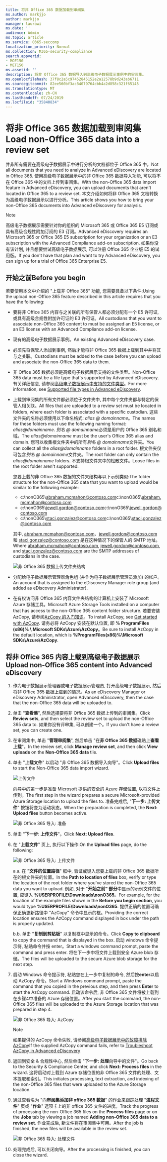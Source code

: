 ```yaml
---
title: 将非 Office 365 数据加载到审阅集
ms.author: markjjo
author: markjjo
manager: laurawi
ms.date: ''
audience: Admin
ms.topic: article
ms.service: O365-seccomp
localization_priority: Normal
ms.collection: M365-security-compliance
search.appverid:
- MOE150
- MET150
ms.assetid: ''
description: 将非 Office 365 数据导入到高级电子数据展示事例中的审阅集。
ms.openlocfilehash: 37f8c2a5c97452845152e2a12578b9d243ab6711
ms.sourcegitcommit: 82ee560bf3ac84079764cbb4a2d858c321f65145
ms.translationtype: MT
ms.contentlocale: zh-CN
ms.lasthandoff: 07/24/2019
ms.locfileid: "35840834"
---
```

# <a name="load-non-office-365-data-into-a-review-set"></a><span data-ttu-id="0b3c7-103">将非 Office 365 数据加载到审阅集</span><span class="sxs-lookup"><span data-stu-id="0b3c7-103">Load non-Office 365 data into a review set</span></span>

<span data-ttu-id="0b3c7-104">并非所有需要在高级电子数据展示中进行分析的文档都位于 Office 365 中。</span><span class="sxs-lookup"><span data-stu-id="0b3c7-104">Not all documents that you need to analyze in Advanced eDiscovery are located in Office 365.</span></span> <span data-ttu-id="0b3c7-105">使用高级电子数据展示中的非 Office 365 数据导入功能, 可以将不在 Office 365 中的文档上传到审阅集。</span><span class="sxs-lookup"><span data-stu-id="0b3c7-105">With the non-Office 365 data import feature in Advanced eDiscovery, you can upload documents that aren't located in Office 365 to a review set.</span></span> <span data-ttu-id="0b3c7-106">本文介绍如何将非 Office 365 文档转换为高级电子数据展示以进行分析。</span><span class="sxs-lookup"><span data-stu-id="0b3c7-106">This article shows you how to bring your non-Office 365 documents into Advanced eDiscovery for analysis.</span></span>

>[!Note]
><span data-ttu-id="0b3c7-107">高级电子数据展示需要针对你的组织的 Microsoft 365 或 Office 365 E5 订阅或具有高级合规性附加订阅的 E3 订阅。</span><span class="sxs-lookup"><span data-stu-id="0b3c7-107">Advanced eDiscovery requires an Microsoft 365 or Office 365 E5 subscription for your organization or an E3 subscription with the Advanced Compliance add-on subscription.</span></span> <span data-ttu-id="0b3c7-108">如果你没有该计划, 并且想要尝试高级电子数据展示, 可以注册 Office 365 企业版 E5 的试用版。</span><span class="sxs-lookup"><span data-stu-id="0b3c7-108">If you don't have that plan and want to try Advanced eDiscovery, you can sign up for a trial of Office 365 Enterprise E5.</span></span>

## <a name="before-you-begin"></a><span data-ttu-id="0b3c7-109">开始之前</span><span class="sxs-lookup"><span data-stu-id="0b3c7-109">Before you begin</span></span>

<span data-ttu-id="0b3c7-110">若要使用本文中介绍的 "上载非 Office 365" 功能, 您需要具备以下条件:</span><span class="sxs-lookup"><span data-stu-id="0b3c7-110">Using the upload non-Office 365 feature described in this article requires that you have the following:</span></span>

- <span data-ttu-id="0b3c7-111">要将非 Office 365 内容与之关联的所有保管人都必须分配有一个 E5 许可证, 或具有高级合规性附加许可证的 E3 许可证。</span><span class="sxs-lookup"><span data-stu-id="0b3c7-111">All custodians that you want to associate non-Office 365 content to must be assigned an E5 license, or an E3 license with an Advanced Compliance add-on license.</span></span>

- <span data-ttu-id="0b3c7-112">现有的高级电子数据展示事例。</span><span class="sxs-lookup"><span data-stu-id="0b3c7-112">An existing Advanced eDiscovery case.</span></span>

- <span data-ttu-id="0b3c7-113">必须先将保管人添加到事例, 然后才能将非 Office 365 数据上载到其中并将其与之关联。</span><span class="sxs-lookup"><span data-stu-id="0b3c7-113">Custodians must be added to the case before you can upload and associate the non-Office 365 data to them.</span></span>

- <span data-ttu-id="0b3c7-114">非 Office 365 数据必须是高级电子数据展示支持的文件类型。</span><span class="sxs-lookup"><span data-stu-id="0b3c7-114">Non-Office 365 data must be a file type that's supported by Advanced eDiscovery.</span></span> <span data-ttu-id="0b3c7-115">有关详细信息, 请参阅[高级电子数据展示中支持的文件类型](supported-filetypes-ediscovery20.md)。</span><span class="sxs-lookup"><span data-stu-id="0b3c7-115">For more information, see [Supported file types in Advanced eDiscovery](supported-filetypes-ediscovery20.md).</span></span>

- <span data-ttu-id="0b3c7-116">上载到审阅集的所有文件都必须位于文件夹中, 其中每个文件夹都与特定的保管人相关联。</span><span class="sxs-lookup"><span data-stu-id="0b3c7-116">All files that are uploaded to a review set must be located in folders, where each folder is associated with a specific custodian.</span></span> <span data-ttu-id="0b3c7-117">这些文件夹的名称必须使用以下命名格式: *alias @ domainname*。</span><span class="sxs-lookup"><span data-stu-id="0b3c7-117">The names for these folders must use the following naming format: *alias@domainname*.</span></span> <span data-ttu-id="0b3c7-118">*别名 @ domainname*必须是用户的 Office 365 别名和域。</span><span class="sxs-lookup"><span data-stu-id="0b3c7-118">The *alias@domainname* must be the user's Office 365 alias and domain.</span></span> <span data-ttu-id="0b3c7-119">您可以收集根文件夹中的所有*别名 @ domainname*文件夹。</span><span class="sxs-lookup"><span data-stu-id="0b3c7-119">You can collect all the *alias@domainname* folders in a root folder.</span></span> <span data-ttu-id="0b3c7-120">根文件夹仅可包含*别名 @ domainname*文件夹。</span><span class="sxs-lookup"><span data-stu-id="0b3c7-120">The root folder can only contain the *alias@domainname* folders.</span></span> <span data-ttu-id="0b3c7-121">不支持根文件夹中的松散文件。</span><span class="sxs-lookup"><span data-stu-id="0b3c7-121">Loose files in the root folder aren't supported.</span></span>

   <span data-ttu-id="0b3c7-122">您要上载的非 Office 365 数据的文件夹结构与以下示例类似:</span><span class="sxs-lookup"><span data-stu-id="0b3c7-122">The folder structure for the non-Office 365 data that you want to upload would be similar to the following example:</span></span>

   - <span data-ttu-id="0b3c7-123">c:\nonO365\abraham.mcmahon@contoso.com</span><span class="sxs-lookup"><span data-stu-id="0b3c7-123">c:\nonO365\abraham.mcmahon@contoso.com</span></span>
   - <span data-ttu-id="0b3c7-124">c:\nonO365\jewell.gordon@contoso.com</span><span class="sxs-lookup"><span data-stu-id="0b3c7-124">c:\nonO365\jewell.gordon@contoso.com</span></span>
   - <span data-ttu-id="0b3c7-125">c:\nonO365\staci.gonzalez@contoso.com</span><span class="sxs-lookup"><span data-stu-id="0b3c7-125">c:\nonO365\staci.gonzalez@contoso.com</span></span>

   <span data-ttu-id="0b3c7-126">其中, abraham.mcmahon@contoso.com、jewell.gordon@contoso.com 和 staci.gonzalez@contoso.com 是在这种情况下的保管人的 SMTP 地址。</span><span class="sxs-lookup"><span data-stu-id="0b3c7-126">Where abraham.mcmahon@contoso.com, jewell.gordon@contoso.com, and staci.gonzalez@contoso.com are the SMTP addresses of custodians in the case.</span></span>

   ![非 Office 365 数据上传文件夹结构](../media/3f2dde84-294e-48ea-b44b-7437bd25284c.png)

- <span data-ttu-id="0b3c7-128">分配给电子数据展示管理器角色组 (并作为电子数据展示管理员添加) 的帐户。</span><span class="sxs-lookup"><span data-stu-id="0b3c7-128">An account that is assigned to the eDiscovery Manager role group (and added as eDiscovery Administrator).</span></span>

- <span data-ttu-id="0b3c7-129">在有权访问非 Office 365 内容文件夹结构的计算机上安装了 Microsoft Azure 存储工具。</span><span class="sxs-lookup"><span data-stu-id="0b3c7-129">Microsoft Azure Storage Tools installed on a computer that has access to the non-Office 365 content folder structure.</span></span> <span data-ttu-id="0b3c7-130">若要安装 AzCopy, 请参阅[AzCopy 的入门知识](https://docs.microsoft.com/azure/storage/common/storage-use-azcopy)。</span><span class="sxs-lookup"><span data-stu-id="0b3c7-130">To install AzCopy, see [Get started with AzCopy](https://docs.microsoft.com/azure/storage/common/storage-use-azcopy).</span></span> <span data-ttu-id="0b3c7-131">请务必将 AzCopy 安装在默认位置, 即 **% ProgramFiles (x86)% \ Microsoft SDKs\Azure\AzCopy**。</span><span class="sxs-lookup"><span data-stu-id="0b3c7-131">Be sure to install AzCopy in the default location, which is **%ProgramFiles(x86)%\Microsoft SDKs\Azure\AzCopy**.</span></span>


## <a name="upload-non-office-365-content-into-advanced-ediscovery"></a><span data-ttu-id="0b3c7-132">将非 Office 365 内容上载到高级电子数据展示</span><span class="sxs-lookup"><span data-stu-id="0b3c7-132">Upload non-Office 365 content into Advanced eDiscovery</span></span>

1. <span data-ttu-id="0b3c7-133">作为电子数据展示管理器或电子数据展示管理员, 打开高级电子数据展示, 然后将非 Office 365 数据上载到的情况。</span><span class="sxs-lookup"><span data-stu-id="0b3c7-133">As an eDiscovery Manager or eDiscovery Administrator, open Advanced eDiscovery, then the case that the non-Office 365 data will be uploaded to.</span></span>  

2. <span data-ttu-id="0b3c7-134">单击 "**查看集**", 然后选择要将非 Office 365 数据上传到的审阅集。</span><span class="sxs-lookup"><span data-stu-id="0b3c7-134">Click **Review sets**, and then select the review set to upload the non-Office 365 data to.</span></span>  <span data-ttu-id="0b3c7-135">如果你没有评审集, 可以创建一个。</span><span class="sxs-lookup"><span data-stu-id="0b3c7-135">If you don't have a review set, you can create one.</span></span> 
 
3. <span data-ttu-id="0b3c7-136">在审阅集中, 单击 "**管理审阅集**", 然后单击 "在**非 Office 365 数据**磁贴上**查看上载**"。</span><span class="sxs-lookup"><span data-stu-id="0b3c7-136">In the review set, click **Manage review set**, and then click **View uploads** on the **Non-Office 365 data** tile.</span></span>

4. <span data-ttu-id="0b3c7-137">单击 "**上载文件**" 以启动 "非 Office 365 数据导入向导"。</span><span class="sxs-lookup"><span data-stu-id="0b3c7-137">Click **Upload files** to start the Non-Office 365 data import wizard.</span></span>

   ![上传文件](../media/574f4059-4146-4058-9df3-ec97cf28d7c7.png)

   <span data-ttu-id="0b3c7-139">向导中的第一步是准备 Microsoft 提供的安全的 Azure 存储位置, 以将文件上传到。</span><span class="sxs-lookup"><span data-stu-id="0b3c7-139">The first step in the wizard prepares a secure Microsoft-provided Azure Storage location to upload the files to.</span></span>  <span data-ttu-id="0b3c7-140">准备完成后, "**下一步: 上传文件**" 按钮将变为活动状态。</span><span class="sxs-lookup"><span data-stu-id="0b3c7-140">When the preparation is completed, the **Next: Upload files** button becomes active.</span></span>

   ![非 Office 365 导入: 准备](../media/0670a347-a578-454a-9b3d-e70ef47aec57.png)
 
5. <span data-ttu-id="0b3c7-142">单击 "**下一步: 上传文件**"。</span><span class="sxs-lookup"><span data-stu-id="0b3c7-142">Click **Next: Upload files**.</span></span>

6. <span data-ttu-id="0b3c7-143">在 "**上载文件**" 页上, 执行以下操作:</span><span class="sxs-lookup"><span data-stu-id="0b3c7-143">On the **Upload files** page, do the following:</span></span>

   ![非 Office 365 导入: 上传文件](../media/3ea53b5d-7f9b-4dfc-ba63-90a38c14d41a.png)

   <span data-ttu-id="0b3c7-145">a.</span><span class="sxs-lookup"><span data-stu-id="0b3c7-145">a.</span></span> <span data-ttu-id="0b3c7-146">在 "**文件的位置路径**" 框中, 验证或键入您要上载的非 Office 365 数据所在的根文件夹的位置。</span><span class="sxs-lookup"><span data-stu-id="0b3c7-146">In the **Path to location of files** box, verify or type the location of the root folder where you've stored the non-Office 365 data you want to upload.</span></span> <span data-ttu-id="0b3c7-147">例如, 对于 "**开始之前" 部分**中显示的示例文件的位置, 应键入 **%USERPROFILE\Downloads\nonO365**。</span><span class="sxs-lookup"><span data-stu-id="0b3c7-147">For example, for the location of the example files shown in the **Before you begin section**, you would type **%USERPROFILE\Downloads\nonO365**.</span></span> <span data-ttu-id="0b3c7-148">提供正确的位置可确保正确更新路径中 "AzCopy" 命令中显示的框。</span><span class="sxs-lookup"><span data-stu-id="0b3c7-148">Providing the correct location ensures the AzCopy command displayed in box under the path is properly updated.</span></span>

   <span data-ttu-id="0b3c7-149">b.</span><span class="sxs-lookup"><span data-stu-id="0b3c7-149">b.</span></span> <span data-ttu-id="0b3c7-150">单击 "**复制到剪贴板**" 以复制框中显示的命令。</span><span class="sxs-lookup"><span data-stu-id="0b3c7-150">Click **Copy to clipboard** to copy the command that is displayed in the box.</span></span> <span data-ttu-id="0b3c7-151">启动 windows 命令提示符, 粘贴命令并按 enter。</span><span class="sxs-lookup"><span data-stu-id="0b3c7-151">Start a windows command prompt, paste the command and press enter.</span></span>  <span data-ttu-id="0b3c7-152">将在下一步中将文件上载到安全 Azure blob 存储。</span><span class="sxs-lookup"><span data-stu-id="0b3c7-152">The files will be uploaded to the secure Azure blob storage for the next step.</span></span>

7. <span data-ttu-id="0b3c7-153">启动 Windows 命令提示符, 粘贴您在上一步中复制的命令, 然后按**enter**以启动 AzCopy 命令。</span><span class="sxs-lookup"><span data-stu-id="0b3c7-153">Start a Windows command prompt, paste the command that you copied in the previous step, and then press **Enter** to start the AzCopy command.</span></span>  <span data-ttu-id="0b3c7-154">启动该命令后, 非 Office 365 文件将被上载到在步骤4中准备的 Azure 存储位置。</span><span class="sxs-lookup"><span data-stu-id="0b3c7-154">After you start the command, the non-Office 365 files will be uploaded to the Azure Storage location that was prepared in step 4.</span></span>

   ![非 Office 365 导入: AzCopy](../media/504e2dbe-f36f-4f36-9b08-04aea85d8250.png)

   > [!NOTE]
   > <span data-ttu-id="0b3c7-156">如果提供的 AzCopy 命令失败, 请参阅[高级电子数据展示中的故障排除 AzCopy](troubleshooting-azcopy.md)</span><span class="sxs-lookup"><span data-stu-id="0b3c7-156">If the supplied AzCopy command fails, refer to [Troubleshoot AzCopy in Advanced eDiscovery](troubleshooting-azcopy.md)</span></span>

8. <span data-ttu-id="0b3c7-157">返回到安全 & 合规性中心, 然后单击 "**下一步: 处理**向导中的文件"。</span><span class="sxs-lookup"><span data-stu-id="0b3c7-157">Go back to the Security & Compliance Center, and click **Next: Process files** in the wizard.</span></span>  <span data-ttu-id="0b3c7-158">这将启动对上载到 Azure 存储位置的非 Office 365 文件的处理、文本提取和索引。</span><span class="sxs-lookup"><span data-stu-id="0b3c7-158">This initiates processing, text extraction, and indexing of the non-Office 365 files that were uploaded to the Azure Storage location.</span></span>  

9. <span data-ttu-id="0b3c7-159">通过查看名为 "向**审阅集添加非 office 365 数据**" 的作业来跟踪处理 "**进程文件**" 页或 "**作业**" 选项卡上的非 office 365 文件的进度。</span><span class="sxs-lookup"><span data-stu-id="0b3c7-159">Track the progress of processing the non-Office 365 files on the **Process files** page or on the **Jobs** tab by viewing a job named **Adding non-Office 365 data to a review set**.</span></span>  <span data-ttu-id="0b3c7-160">作业完成后, 新文件将在审阅集中可用。</span><span class="sxs-lookup"><span data-stu-id="0b3c7-160">After the job is finished, the new files will be available in the review set.</span></span>

   ![非 Office 365 导入: 处理文件](../media/218b1545-416a-4a9f-9b25-3b70e8508f67.png)

10. <span data-ttu-id="0b3c7-162">处理完成后, 可以关闭向导。</span><span class="sxs-lookup"><span data-stu-id="0b3c7-162">After the processing is finished, you can close the wizard.</span></span>